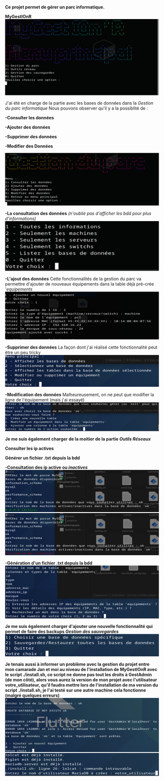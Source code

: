 **Ce projet permet de gérer un parc informatique.**

**MyGestIOnR**
![MyGestIOnR](https://github.com/MJSIO1A/Projet-MyGestIOnR/blob/main/images/bienvenue%20ecran.PNG)

J'ai été en charge de la partie avec les bases de données dans la _Gestion du parc informatique_
Nous pouvons observer qu'il y a la possiblité de :

**-Consulter les données**

**-Ajouter des données**

**-Supprimer des données**

**-Modifier des Données**

![Gestion Parc](https://github.com/MJSIO1A/Projet-MyGestIOnR/blob/main/images/Gestion%20du%20parc.PNG)

**-La consultation des données** _(n'oublié pas d'afficher les bdd pour plus d'informations)_
![Gestion Parc](https://github.com/MJSIO1A/Projet-MyGestIOnR/blob/main/images/Consult%20donnees.PNG)

**-L'ajout des données** Cette fonctionnalités de la gestion du parc va permettre d'ajouter de nouveaux équipements dans la table déjà pré-crée '_equipements_
![Gestion Parc](https://github.com/MJSIO1A/Projet-MyGestIOnR/blob/main/images/ajout%20donnees.png)

**-Supprimer des données** La façon dont j'ai réalisé cette fonctionnalité peut être un peu tricky
![Gestion Parc](https://github.com/MJSIO1A/Projet-MyGestIOnR/blob/main/images/suppression%20donnees.png)
 
**-Modification des données** Malheureusement, on ne peut que modifier la ligne de l'équipement (mais j'ai essayé)
![Gestion Parc](https://github.com/MJSIO1A/Projet-MyGestIOnR/blob/main/images/modif%20donnees.png)


**Je me suis également charger de la moitier de la partie _Outils Réseaux_**

**Consulter les ip actives**

**Générer un fichier .txt depuis la bdd**


**-Consultation des ip active ou _inactives_**
![Gestion Parc](https://github.com/MJSIO1A/Projet-MyGestIOnR/blob/main/images/actives.png)
![Gestion Parc](https://github.com/MJSIO1A/Projet-MyGestIOnR/blob/main/images/inactive.png)

**-Génération d'un fichier .txt depuis la bdd**
![Gestion Parc](https://github.com/MJSIO1A/Projet-MyGestIOnR/blob/main/images/fichier.png)


**Je me suis également charger d'ajouter une nouvelle fonctionnalité qui permet de faire des backups _Gestion des sauvegardes_**
![Gestion Parc](https://github.com/MJSIO1A/Projet-MyGestIOnR/blob/main/images/sauvegarde.png)


**Je tenais aussi à informer un problème avec la gestion du projet entre mon camarade Jan et moi au niveau de l'installation de MyGestIOnR avec le script ./install.sh, ce script ne donne pas tout les droits à  GestAdmin (de mon côté), alors vous aurez la version de mon projet avec l'utilisateur votre_utilisateur, qu'il faudra mettre lors de l'installation de ma version du script ./install.sh, je l'ai testé sur une autre machine cela fonctionne (malgré quelques erreurs)**
![Gestion Parc](https://github.com/MJSIO1A/Projet-MyGestIOnR/blob/main/images/gestadmin.png) 
![Gestion Parc](https://github.com/MJSIO1A/Projet-MyGestIOnR/blob/main/images/votre_utilisateur.png)
